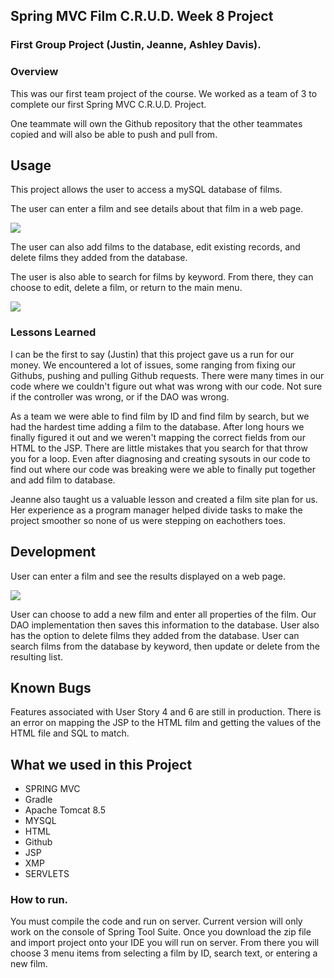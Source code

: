 ## Spring MVC Film C.R.U.D. Week 8 Project

### First Group Project (Justin, Jeanne, Ashley Davis).

### Overview
This was our first team project of the course. We worked as a team of 3 to complete our first Spring MVC C.R.U.D. Project.

One teammate will own the Github repository that the other teammates copied and will also be able to push and pull from.

## Usage
This project allows the user to access a mySQL database of films.

The user can enter a film and see details about that film in a web page.

<img src="https://github.com/JustLivingg/SpringMVCFilmCRUD/issues/1#issue-724483678"/>

The user can also add films to the database, edit existing records, and delete films they added from the database.

The user is also able to search for films by keyword. From there, they can choose to edit, delete a film, or return to the main menu.

<img src= https://github.com/JustLivingg/SpringMVCFilmCRUD/issues/3#issue-724490157 />

### Lessons Learned
I can be the first to say (Justin) that this project gave us a run for our money. We encountered a lot of issues, some ranging from fixing our Githubs, pushing and pulling Github requests. There were many times in our code where we couldn't figure out what was wrong with our code. Not sure if the controller was wrong, or if the DAO was wrong.

As a team we were able to find film by ID and find film by search, but we had the hardest time adding a film to the database. After long hours we finally figured it out and we weren't mapping the correct fields from our HTML to the JSP. There are little mistakes that you search for that throw you for a loop. Even after diagnosing and creating sysouts in our code to find out where our code was breaking were we able to finally put together and add film to database.

Jeanne also taught us a valuable lesson and created a film site plan for us. Her experience as a program manager helped divide tasks to make the project smoother so none of us were stepping on eachothers toes.

## Development 
User can enter a film and see the results displayed on a web page.

<img src= https://github.com/JustLivingg/SpringMVCFilmCRUD/issues/5#issue-724495612 />

User can choose to add a new film and enter all properties of the film. Our DAO implementation then saves this information to the database. User also has the option to delete films they added from the database. User can search films from the database by keyword, then update or delete from the resulting list.


## Known Bugs
Features associated with User Story 4 and 6 are still in production. 
There is an error on mapping the JSP to the HTML film and getting the values of the HTML file and SQL to match.


## What we used in this Project
- SPRING MVC
- Gradle
- Apache Tomcat 8.5
- MYSQL
- HTML
- Github
- JSP
- XMP
- SERVLETS

### How to run.
You must compile the code and run on server. Current version will only work on the console of Spring Tool Suite. Once you download the zip file and import project onto your IDE you will run on server. From there you will choose 3 menu items from selecting a film by ID, search text, or entering a new film.
